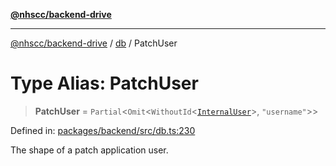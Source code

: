 [**@nhscc/backend-drive**](../../README.md)

***

[@nhscc/backend-drive](../../README.md) / [db](../README.md) / PatchUser

# Type Alias: PatchUser

> **PatchUser** = `Partial`\<`Omit`\<`WithoutId`\<[`InternalUser`](InternalUser.md)\>, `"username"`\>\>

Defined in: [packages/backend/src/db.ts:230](https://github.com/nhscc/drive.api.hscc.bdpa.org/blob/778d79f3487f712a80fb10da82bed3843d3db5fd/packages/backend/src/db.ts#L230)

The shape of a patch application user.
